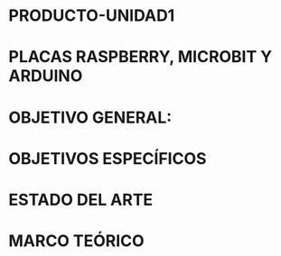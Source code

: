# PRODUCTO-UNIDAD1
# PLACAS RASPBERRY, MICROBIT Y ARDUINO
# OBJETIVO GENERAL:


# OBJETIVOS ESPECÍFICOS


# ESTADO DEL ARTE




# MARCO TEÓRICO




